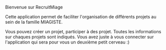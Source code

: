 Bienvenue sur RecruitMiage

Cette application permet de faciliter l'organisation de différents projets au sein de la famille MIAGISTE.

Vous pouvez créer un projet, participer à des projet. Toutes les informations sur chaques projets sont indiqués. Vous avez juste à vous connecter sur l'application qui sera pour vous un deuxième petit cerveau :)